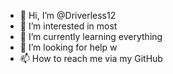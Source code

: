- 👋 Hi, I’m @Driverless12
- 👀 I’m interested in most
- 🌱 I’m currently learning everything 
- 💞️ I’m looking for help w
- 📫 How to reach me via my GitHub 

<!---
Driverless12/Driverless12 is a ✨ special ✨ repository because its `README.md` (this file) appears on your GitHub profile.
You can click the Preview link to take a look at your changes.
--->

